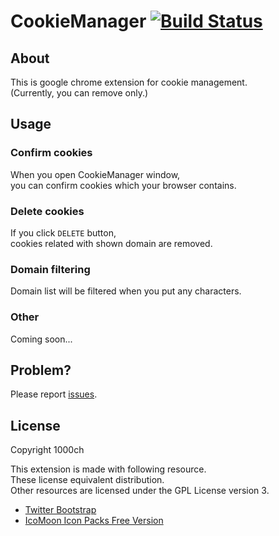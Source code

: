 # CookieManager [![Build Status](https://travis-ci.org/1000ch/cookie-manager.svg?branch=master)](https://travis-ci.org/1000ch/cookie-manager)

## About

This is google chrome extension for cookie management.  
(Currently, you can remove only.)  

## Usage

### Confirm cookies

When you open CookieManager window,  
you can confirm cookies which your browser contains.  

### Delete cookies

If you click `DELETE` button,  
cookies related with shown domain are removed.  

### Domain filtering

Domain list will be filtered when you put any characters.  

### Other

Coming soon...

## Problem?

Please report [issues](https://github.com/1000ch/CookieManager/issues).  

## License

Copyright 1000ch  

This extension is made with following resource.  
These license equivalent distribution.  
Other resources are licensed under the GPL License version 3.  

+ [Twitter Bootstrap](http://twitter.github.io/bootstrap/)
+ [IcoMoon Icon Packs Free Version](http://icomoon.io/#preview-free)
